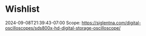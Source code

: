
# Wishlist
2024-09-08T21:39:43-07:00
Scope: https://siglentna.com/digital-oscilloscopes/sds800x-hd-digital-storage-oscilloscope/
